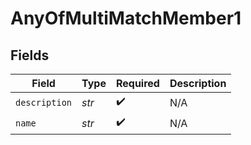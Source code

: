 # AnyOfMultiMatchMember1


## Fields

| Field              | Type               | Required           | Description        |
| ------------------ | ------------------ | ------------------ | ------------------ |
| `description`      | *str*              | :heavy_check_mark: | N/A                |
| `name`             | *str*              | :heavy_check_mark: | N/A                |